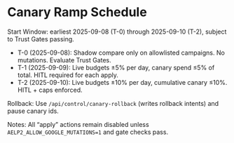 # Canary Ramp Schedule

Start Window: earliest 2025-09-08 (T-0) through 2025-09-10 (T-2), subject to Trust Gates passing.

- T-0 (2025-09-08): Shadow compare only on allowlisted campaigns. No mutations. Evaluate Trust Gates.
- T-1 (2025-09-09): Live budgets ±5% per day, canary spend ≤5% of total. HITL required for each apply.
- T-2 (2025-09-10): Live budgets ±10% per day, cumulative canary ≤10%. HITL + caps enforced.

Rollback: Use `/api/control/canary-rollback` (writes rollback intents) and pause canary ids.

Notes: All “apply” actions remain disabled unless `AELP2_ALLOW_GOOGLE_MUTATIONS=1` and gate checks pass.

